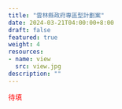 ```yaml
---
title: "雲林縣政府專區型計劃案"
date: 2024-03-21T04:00:00+8:00
draft: false
featured: true
weight: 4
resources: 
- name: view
  src: view.jpg
description: ""
---
```


<font color=red>待填</font>

